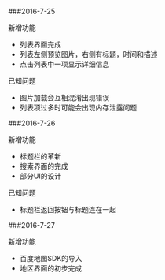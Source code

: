 ###2016-7-25

新增功能
- 列表界面完成
- 列表左侧预览图片，右侧有标题，时间和描述
- 点击列表中一项显示详细信息

已知问题
- 图片加载会互相混淆出现错误
- 列表项过多时可能会出现内存泄露问题

###2016-7-26

新增功能
- 标题栏的革新
- 搜索界面的完成
- 部分UI的设计

已知问题
- 标题栏返回按钮与标题连在一起

###2016-7-27

新增功能
- 百度地图SDK的导入
- 地区界面的初步完成


